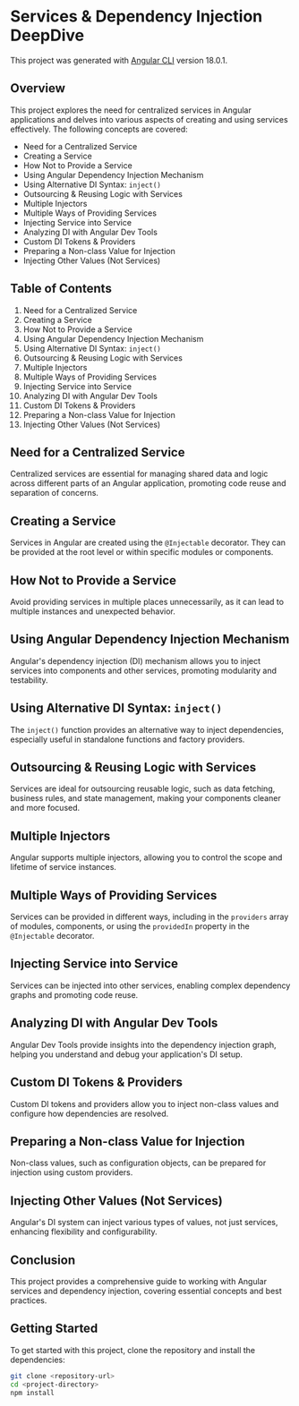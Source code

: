 # Services & Dependency Injection DeepDive

This project was generated with [Angular CLI](https://github.com/angular/angular-cli) version 18.0.1.

## Overview
This project explores the need for centralized services in Angular applications and delves into various aspects of creating and using services effectively. The following concepts are covered:

- Need for a Centralized Service
- Creating a Service
- How Not to Provide a Service
- Using Angular Dependency Injection Mechanism
- Using Alternative DI Syntax: `inject()`
- Outsourcing & Reusing Logic with Services
- Multiple Injectors
- Multiple Ways of Providing Services
- Injecting Service into Service
- Analyzing DI with Angular Dev Tools
- Custom DI Tokens & Providers
- Preparing a Non-class Value for Injection
- Injecting Other Values (Not Services)

## Table of Contents
1. Need for a Centralized Service
2. Creating a Service
3. How Not to Provide a Service
4. Using Angular Dependency Injection Mechanism
5. Using Alternative DI Syntax: `inject()`
6. Outsourcing & Reusing Logic with Services
7. Multiple Injectors
8. Multiple Ways of Providing Services
9. Injecting Service into Service
10. Analyzing DI with Angular Dev Tools
11. Custom DI Tokens & Providers
12. Preparing a Non-class Value for Injection
13. Injecting Other Values (Not Services)

## Need for a Centralized Service
Centralized services are essential for managing shared data and logic across different parts of an Angular application, promoting code reuse and separation of concerns.

## Creating a Service
Services in Angular are created using the `@Injectable` decorator. They can be provided at the root level or within specific modules or components.

## How Not to Provide a Service
Avoid providing services in multiple places unnecessarily, as it can lead to multiple instances and unexpected behavior.

## Using Angular Dependency Injection Mechanism
Angular's dependency injection (DI) mechanism allows you to inject services into components and other services, promoting modularity and testability.

## Using Alternative DI Syntax: `inject()`
The `inject()` function provides an alternative way to inject dependencies, especially useful in standalone functions and factory providers.

## Outsourcing & Reusing Logic with Services
Services are ideal for outsourcing reusable logic, such as data fetching, business rules, and state management, making your components cleaner and more focused.

## Multiple Injectors
Angular supports multiple injectors, allowing you to control the scope and lifetime of service instances.

## Multiple Ways of Providing Services
Services can be provided in different ways, including in the `providers` array of modules, components, or using the `providedIn` property in the `@Injectable` decorator.

## Injecting Service into Service
Services can be injected into other services, enabling complex dependency graphs and promoting code reuse.

## Analyzing DI with Angular Dev Tools
Angular Dev Tools provide insights into the dependency injection graph, helping you understand and debug your application's DI setup.

## Custom DI Tokens & Providers
Custom DI tokens and providers allow you to inject non-class values and configure how dependencies are resolved.

## Preparing a Non-class Value for Injection
Non-class values, such as configuration objects, can be prepared for injection using custom providers.

## Injecting Other Values (Not Services)
Angular's DI system can inject various types of values, not just services, enhancing flexibility and configurability.

## Conclusion
This project provides a comprehensive guide to working with Angular services and dependency injection, covering essential concepts and best practices.

## Getting Started
To get started with this project, clone the repository and install the dependencies:

```bash
git clone <repository-url>
cd <project-directory>
npm install

